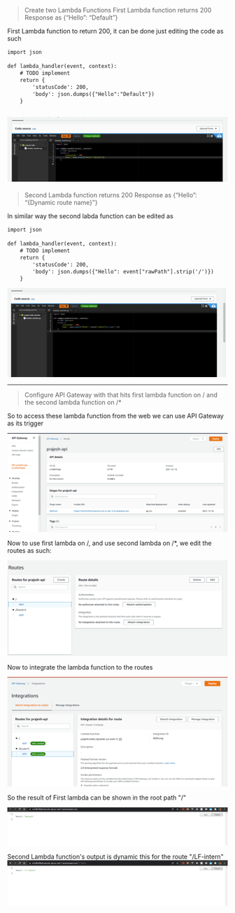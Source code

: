 > Create two Lambda Functions
> First Lambda function returns 200 Response as {“Hello”: “Default”}

First Lambda function to return 200, it can be done just editing the code as such

```
import json

def lambda_handler(event, context):
    # TODO implement
    return {
        'statusCode': 200,
        'body': json.dumps({"Hello":"Default"})
    }

```
![Labmda](screenshots/lambda.png)
---

> Second Lambda function returns 200 Response as
{“Hello”: “{Dynamic route name}”}

In similar way the second labda function can be edited as 

```
import json

def lambda_handler(event, context):
    # TODO implement
    return {
        'statusCode': 200,
        'body': json.dumps({"Hello": event["rawPath"].strip('/')})
    }

```
![Labmda dyanmic](screenshots/lambda%20dynamic.png)

---

> Configure API Gateway with that hits first lambda function on /
and the second lambda function on /*

So to access these lambda function from the web we can use API Gateway as its trigger

![Api Gateway](screenshots/API%20gateway.png)

Now to use first lambda on /,
and use second lambda on /*, 
we edit the routes as such: 

![Routes](screenshots/routes.png)

Now to integrate the lambda function to the routes

![Integration](screenshots/integration.png)


So the result of First lambda can be shown in the root path "/"

![Lambda1 Output](screenshots/lambda1.png)

Second Lambda function's output is dynamic this for the route "/LF-intern"
![Lambda2 Output](screenshots/lambda2.png)